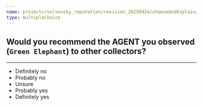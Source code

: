 ```yaml
---
name: projects/volvovsky_reputation/revision_20250424/chooseAndExplain/do_you_recommend.md
type: multipleChoice
---
```


## Would you recommend the AGENT you observed (`Green Elephant`) to other collectors?

---

- Definitely no
- Probably no
- Unsure
- Probably yes
- Definitely yes
